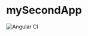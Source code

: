 # mySecondApp

![Angular CI](https://github.com/N41R0D/mySecondApp/workflows/Angular%20CI/badge.svg?event=push)
